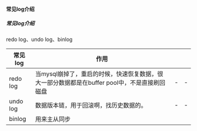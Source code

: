 #### 常见log介绍
##### 常见log介绍
redo log、undo log、binlog

|常见log|作用|||
|-|-|-|-|
|redo log|当mysql崩掉了，重启的时候，快速恢复数据，很大一部分数据都是在buffer pool中，不是直接刷回磁盘|-|-|
|undo log|数据版本链，用于回滚啊，找历史数据的。|-|-|
|binlog|用来主从同步||



